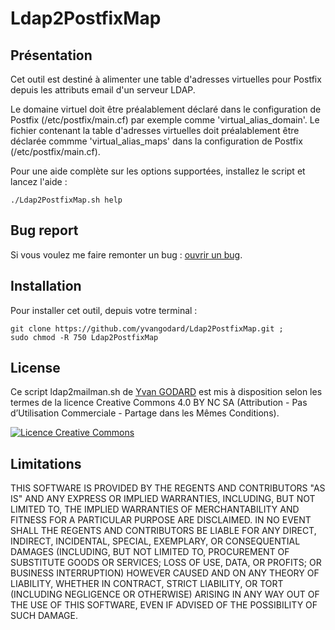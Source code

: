 Ldap2PostfixMap
============

Présentation
------------

Cet outil est destiné à alimenter une table d'adresses virtuelles pour Postfix depuis les attributs email d'un serveur LDAP.

Le domaine virtuel doit être préalablement déclaré dans le configuration de Postfix (/etc/postfix/main.cf) par exemple comme 'virtual_alias_domain'.
Le fichier contenant la table d'adresses virtuelles doit préalablement être déclarée commme 'virtual_alias_maps' dans la configuration de Postfix (/etc/postfix/main.cf).

Pour une aide complète sur les options supportées, installez le script et lancez l'aide :

    ./Ldap2PostfixMap.sh help


Bug report
-------------

Si vous voulez me faire remonter un bug : [ouvrir un bug](https://github.com/ygodard/ldap2postfixmap/issues).


Installation
---------

Pour installer cet outil, depuis votre terminal :

	git clone https://github.com/yvangodard/Ldap2PostfixMap.git ; 
	sudo chmod -R 750 Ldap2PostfixMap


License
-------

Ce script ldap2mailman.sh de [Yvan GODARD](http://www.yvangodard.me) est mis à disposition selon les termes de la licence Creative Commons 4.0 BY NC SA (Attribution - Pas d’Utilisation Commerciale - Partage dans les Mêmes Conditions).

<a rel="license" href="http://creativecommons.org/licenses/by-nc-sa/4.0"><img alt="Licence Creative Commons" style="border-width:0" src="http://i.creativecommons.org/l/by-nc-sa/4.0/88x31.png" /></a>


Limitations
-----------

THIS SOFTWARE IS PROVIDED BY THE REGENTS AND CONTRIBUTORS "AS IS" AND ANY
EXPRESS OR IMPLIED WARRANTIES, INCLUDING, BUT NOT LIMITED TO, THE IMPLIED
WARRANTIES OF MERCHANTABILITY AND FITNESS FOR A PARTICULAR PURPOSE ARE
DISCLAIMED. IN NO EVENT SHALL THE REGENTS AND CONTRIBUTORS BE LIABLE FOR ANY
DIRECT, INDIRECT, INCIDENTAL, SPECIAL, EXEMPLARY, OR CONSEQUENTIAL DAMAGES
(INCLUDING, BUT NOT LIMITED TO, PROCUREMENT OF SUBSTITUTE GOODS OR SERVICES;
LOSS OF USE, DATA, OR PROFITS; OR BUSINESS INTERRUPTION) HOWEVER CAUSED AND
ON ANY THEORY OF LIABILITY, WHETHER IN CONTRACT, STRICT LIABILITY, OR TORT
(INCLUDING NEGLIGENCE OR OTHERWISE) ARISING IN ANY WAY OUT OF THE USE OF THIS
SOFTWARE, EVEN IF ADVISED OF THE POSSIBILITY OF SUCH DAMAGE.